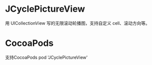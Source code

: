# JCyclePictureView
用 UICollectionView 写的无限滚动轮播图，支持自定义 cell、滚动方向等。

# CocoaPods

支持CocoaPods
pod 'JCyclePictureView' 
